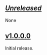 ## [*Unreleased*](https://github.com/frontrowed/faktory_worker_haskell/compare/v1.0.0.0...main)

None

## [v1.0.0.0](https://github.com/frontrowed/faktory_worker_haskell/tree/v1.0.0.0)

Initial release.
